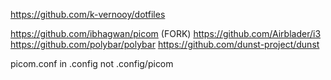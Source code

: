 https://github.com/k-vernooy/dotfiles

https://github.com/ibhagwan/picom (FORK)
https://github.com/Airblader/i3
https://github.com/polybar/polybar
https://github.com/dunst-project/dunst

picom.conf in .config not .config/picom